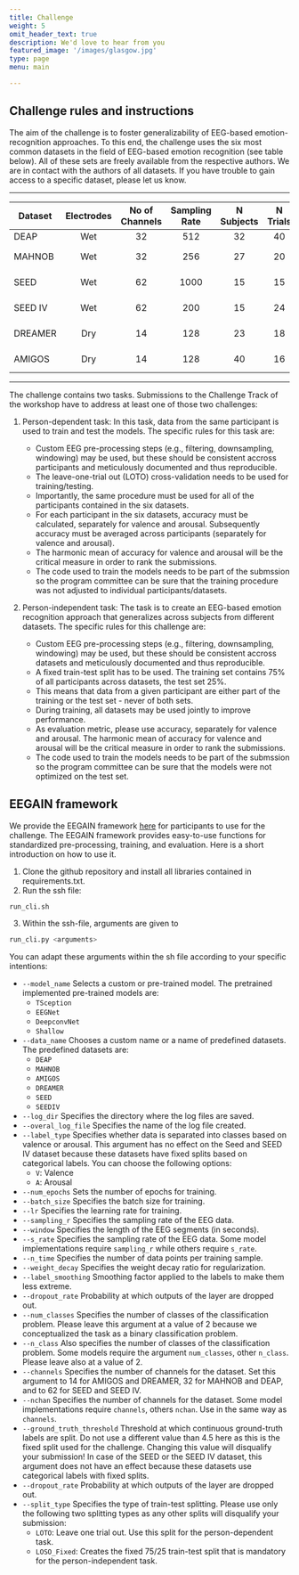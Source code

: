 ```yaml
---
title: Challenge
weight: 5
omit_header_text: true
description: We'd love to hear from you
featured_image: '/images/glasgow.jpg'
type: page
menu: main

---
```

## Challenge rules and instructions 
The aim of the challenge is to foster generalizability of EEG-based emotion-recognition approaches. To this end, the challenge uses the six most common datasets in the field of EEG-based emotion recognition (see table below). All of these sets are freely available from the respective authors. We are in contact with the authors of all datasets. If you have trouble to gain access to a specific dataset, please let us know.

---
| Dataset | Electrodes | No of Channels | Sampling Rate | N Subjects | N Trials | Trial Duration |   Labels   | Label Scale |
|---------|:----------:|:--------------:|:-------------:|:----------:|:--------:|:--------------:|:----------:|:-----------:|
| DEAP    |     Wet    |       32       |      512      |     32     |    40    |      1 min     |     1-9    |  continuous |
| MAHNOB  |     Wet    |       32       |      256      |     27     |    20    |     1-2 min    | 1-9+verbal |   discrete  |
| SEED    |     Wet    |       62       |      1000     |     15     |    15    |    ca. 4 min   |   verbal   |   discrete  |
| SEED IV |     Wet    |       62       |      200      |     15     |    24    |    ca. 2 min   |   verbal   |   discrete  |
| DREAMER |     Dry    |       14       |      128      |     23     |    18    |    ca. 3 min   |     1-5    |   discrete  |
| AMIGOS  |     Dry    |       14       |      128      |     40     |    16    |    ca. 2 min   |     1-9    |  continuous |
---
The challenge contains two tasks. Submissions to the Challenge Track of the workshop have to address at least one of those two challenges:

1. Person-dependent task: In this task, data from the same participant is used to train and test the models. The specific rules for this task are:
   - Custom EEG pre-processing steps (e.g., filtering, downsampling, windowing) may be used, but these should be consistent accross participants and meticulously documented and thus reproducible.
   - The leave-one-trial out (LOTO) cross-validation needs to be used for training/testing.
   - Importantly, the same procedure must be used for all of the participants contained in the six datasets.
   - For each participant in the six datasets, accuracy must be calculated, separately for valence and arousal. Subsequently accuracy must be averaged across participants (separately for valence and arousal).
   - The harmonic mean of accuracy for valence and arousal will be the critical measure in order to rank the submissions.
   - The code used to train the models needs to be part of the submssion so the program committee can be sure that the training procedure was not adjusted to individual participants/datasets.

2. Person-independent task: The task is to create an EEG-based emotion recognition approach that generalizes across subjects from different datasets. The specific rules for this challenge are:
   - Custom EEG pre-processing steps (e.g., filtering, downsampling, windowing) may be used, but these should be consistent accross datasets and meticulously documented and thus reproducible.
   - A fixed train-test split has to be used. The training set contains 75% of all participants across datasets, the test set 25%.
   - This means that data from a given participant are either part of the training or the test set - never of both sets.
   - During training, all datasets may be used jointly to improve performance.
   - As evaluation metric, please use accuracy, separately for valence and arousal. The harmonic mean of accuracy for valence and arousal will be the critical measure in order to rank the submissions.
   - The code used to train the models needs to be part of the submssion so the program committee can be sure that the models were not optimized on the test set.
      
## EEGAIN framework

We provide the EEGAIN framework [here](https://github.com/EmotionLab/EEGain) for participants to use for the challenge. The EEGAIN framework provides easy-to-use functions for standardized pre-processing, training, and evaluation. Here is a short introduction on how to use it.

1. Clone the github repository and install all libraries contained in requirements.txt.
2. Run the ssh file: 
```bash
run_cli.sh
```

3. Within the ssh-file, arguments are given to 
```bash
run_cli.py <arguments>
```
You can adapt these arguments within the sh file according to your specific intentions:

* `--model_name` Selects a custom or pre-trained model. The pretrained implemented pre-trained models are: 
    - `TSception`
    - `EEGNet`
    - `DeepconvNet`
    - `Shallow`
* `--data_name` Chooses a custom name or a name of predefined datasets. The predefined datasets are:
    - `DEAP`
    - `MAHNOB`
    - `AMIGOS`
    - `DREAMER`
	- `SEED`
	- `SEEDIV`
* `--log_dir` Specifies the directory where the log files are saved.
* `--overal_log_file` Specifies the name of the log file created.
* `--label_type` Specifies whether data is separated into classes based on valence or arousal. This argument has no effect on the Seed and SEED IV dataset because these datasets have fixed splits based on categorical labels. You can choose the following options:
    - `V`: Valence
    - `A`: Arousal
* `--num_epochs` Sets the number of epochs for training.
* `--batch_size` Specifies the batch size for training.
* `--lr` Specifies the learning rate for training.
* `--sampling_r` Specifies the sampling rate of the EEG data.
* `--window` Specifies the length of the EEG segments (in seconds).
* `--s_rate` Specifies the sampling rate of the EEG data. Some model implementations require `sampling_r` while others require `s_rate`.
* `--n_time` Specifies the number of data points per training sample. 
* `--weight_decay` Specifies the weight decay ratio for regularization.
* `--label_smoothing` Smoothing factor applied to the labels to make them less extreme.
* `--dropout_rate` Probability at which outputs of the layer are dropped out. 
* `--num_classes` Specifies the number of classes of the classification problem. Please leave this argument at a value of 2 because we conceptualized the task as a binary classification problem.
* `--n_class` Also specifies the number of classes of the classification problem. Some models require the argument `num_classes`, other `n_class`. Please leave also at a value of 2.
* `--channels` Specifies the number of channels for the dataset. Set this argument to 14 for AMIGOS and DREAMER, 32 for MAHNOB and DEAP, and to 62 for SEED and SEED IV.
* `--nchan` Specifies the number of channels for the dataset. Some model implementations require `channels`, others `nchan`. Use in the same way as `channels`.
* `--ground_truth_threshold` Threshold at which continuous ground-truth labels are split. Do not use a different value than 4.5 here as this is the fixed split used for the challenge. Changing this value will disqualify your submission! In case of the SEED or the SEED IV dataset, this argument does not have an effect because these datasets use categorical labels with fixed splits.
* `--dropout_rate` Probability at which outputs of the layer are dropped out.
* `--split_type` Specifies the type of train-test splitting. Please use only the following two splitting types as any other splits will disqualify your submission:
    - `LOTO`: Leave one trial out. Use this split for the person-dependent task.
    - `LOSO_Fixed`: Creates the fixed 75/25 train-test split that is mandatory for the person-independent task.